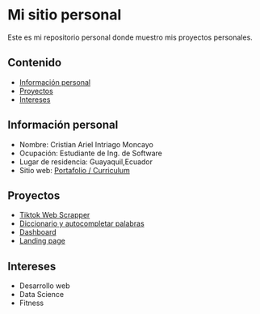 # Mi sitio personal
Este es mi repositorio personal donde muestro mis proyectos personales.
## Contenido
* [Información personal](#información-personal)
* [Proyectos](#proyectos)
* [Intereses](#intereses)
## Información personal
* Nombre: Cristian Ariel Intriago Moncayo
* Ocupación: Estudiante de Ing. de Software
* Lugar de residencia: Guayaquil,Ecuador
* Sitio web: [Portafolio / Curriculum](https://crisintriago.github.io/curriculum/)
## Proyectos
* [Tiktok Web Scrapper](https://github.com/CrisIntriago/Tiktok-WebScrapper)
* [Diccionario y autocompletar palabras](https://github.com/CrisIntriago/Trie-Project-in-JAVA)
* [Dashboard](https://github.com/CrisIntriago/dashboard)
* [Landing page](https://github.com/CrisIntriago/landing)
## Intereses
* Desarrollo web
* Data Science
* Fitness

